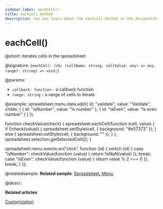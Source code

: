 ```yaml
---
sidebar_label: eachCell()
title: eachcell method
description: You can learn about the eachcell method in the documentation of the DHTMLX JavaScript Spreadsheet library. Browse developer guides and API reference, try out code examples and live demos, and download a free 30-day evaluation version of DHTMLX Spreadsheet.
---
```


# eachCell()

@short: iterates cells in the spreadsheet

@signature: {`eachCell: (cb: (cellName: string, cellValue: any) => any, range?: string) => void;`}

@params:
- `callback: function` - a callback function
- `range: string` - a range of cells to iterate

@example:
spreadsheet.menu.data.add({
	id: "validate",
	value: "Validate",
	childs: [
		{
			id: "isNumber",
			value: "Is number"
		},
		{
			id: "isEven",
			value: "Is even number"
		}
	]
});

function checkValue(check) {
	spreadsheet.eachCell(function (cell, value) {
		if (!check(value)) {
			spreadsheet.setStyle(cell, { background: "#e57373" });
		} else {
			spreadsheet.setStyle(cell, { background: "" });
		}
	}, spreadsheet.selection.getSelectedCell());
}

spreadsheet.menu.events.on("click", function (id) {
	switch (id) {
		case "isNumber":
			checkValue(function (value) { return !isNaN(value) });
			break;
		case "isEven":
			checkValue(function (value) { return value % 2 === 0 });
			break;
	}
});

@relatedsample:
**Related sample**: [Spreadsheet. Menu](https://snippet.dhtmlx.com/uulux27v?)

@descr:

**Related articles**

[Customization](customization.md#menu)
